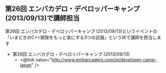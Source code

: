## 第26回 エンバカデロ・デベロッパーキャンプ (2013/09/13)で講師担当

第26回 エンバカデロ・デベロッパーキャンプ (2013/09/13)というイベントの「いまどきのC++開発をもっと楽にする3つの武器」という枠で講師を担当します

* 第26回 エンバカデロ・デベロッパーキャンプ (2013/09/13)
  * <@link value="http://www.embarcadero.com/jp/developer-camp-japan" />


